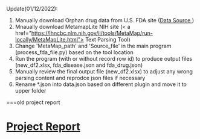 Update(01/12/2022):

1. Manually download Orphan drug data from U.S. FDA site (<a href='https://www.accessdata.fda.gov/scripts/opdlisting/oopd/'>Data Source </a>)
2. Mnaually download MetamapLite NIH site (< a href="https://lhncbc.nlm.nih.gov/ii/tools/MetaMap/run-locally/MetaMapLite.html"> Text Parsing Tool</a>)
3. Change 'MetaMap_path' and 'Source_file' in the main program (process_fda_file.py) based on the tool location 
4. Run the program (with or without record row id) to produce output files (new_df2.xlsx, fda_disease.json and fda_drug.json)
5. Manually review the final output file (new_df2.xlsx) to adjust any wrong parsing content and reprodce json files if necessary
6. Rename *.json into data.json based on different plugin and move it to upper folder


===old project report
# <a href='https://github.com/r76941156/fda_orphan_drug/blob/main/FDA_orphan_drug_demo.pdf'>Project Report</a>
